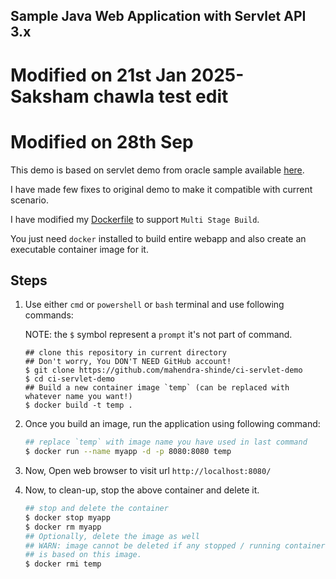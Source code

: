 ## Sample Java Web Application with Servlet API 3.x 

# Modified on 21st Jan 2025- Saksham chawla test edit
# Modified on 28th Sep

This demo is based on servlet demo from oracle sample available [here](https://www.oracle.com/webfolder/technetwork/tutorials/obe/java/basic_app_embedded_tomcat/basic_app-tomcat-embedded.html).

I have made few fixes to original demo to make it compatible with current scenario.

I have modified my [Dockerfile](./Dockerfile) to support `Multi Stage Build`.

You just need `docker` installed to build entire webapp and also create an executable container image for it.

## Steps


1. Use either `cmd` or `powershell` or `bash` terminal and use following commands:
    
    NOTE: the `$` symbol represent a `prompt` it's not part of command.

    ```
    ## clone this repository in current directory
    ## Don't worry, You DON'T NEED GitHub account!
    $ git clone https://github.com/mahendra-shinde/ci-servlet-demo
    $ cd ci-servlet-demo
    ## Build a new container image `temp` (can be replaced with whatever name you want!)
    $ docker build -t temp .
    ```

2.  Once you build an image, run the application using following command:

    ```bash
    ## replace `temp` with image name you have used in last command
    $ docker run --name myapp -d -p 8080:8080 temp
    ```

3.  Now, Open web browser to visit url `http://localhost:8080/`

4.  Now, to clean-up, stop the above container and delete it.

    ```bash
    ## stop and delete the container
    $ docker stop myapp
    $ docker rm myapp
    ## Optionally, delete the image as well
    ## WARN: image cannot be deleted if any stopped / running container
    ## is based on this image.
    $ docker rmi temp
    ```
